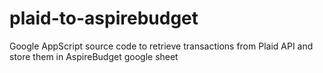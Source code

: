 # plaid-to-aspirebudget
Google AppScript source code to retrieve transactions from Plaid API and store them in AspireBudget google sheet
